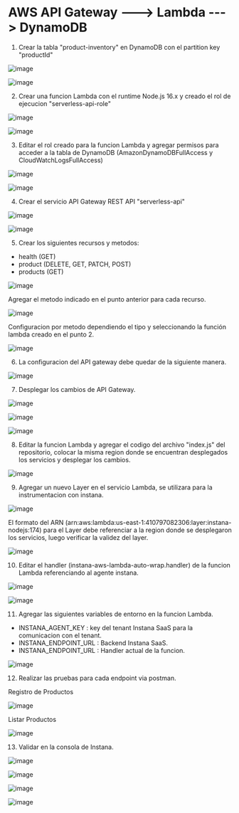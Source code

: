 # AWS API Gateway ---> Lambda ---> DynamoDB 

1. Crear la tabla "product-inventory" en DynamoDB con el partition key "productId"

![image](https://github.com/juan-conde-21/aws_lambda/assets/13276404/122b4d73-b45a-4edb-bece-f02e9dc9af7c)

![image](https://github.com/juan-conde-21/aws_lambda/assets/13276404/4ea63c6d-2879-41cf-904c-a5b5fa1343c8)

2. Crear una funcion Lambda con el runtime Node.js 16.x y creado el rol de ejecucion "serverless-api-role"

![image](https://github.com/juan-conde-21/aws_lambda/assets/13276404/85ca2e20-ded3-4850-8441-0929bdbfcb74)

![image](https://github.com/juan-conde-21/aws_lambda/assets/13276404/2650bc6d-9d2c-423d-977b-48c6614f4fba)


3. Editar el rol creado para la funcion Lambda y agregar permisos para acceder a la tabla de DynamoDB (AmazonDynamoDBFullAccess y CloudWatchLogsFullAccess)

![image](https://github.com/juan-conde-21/aws_lambda/assets/13276404/0d3f4829-e6fd-466f-9896-1ee14e41318f)

![image](https://github.com/juan-conde-21/aws_lambda/assets/13276404/9e8c5058-19a9-4731-905b-3073501b3ead)

4. Crear el servicio API Gateway REST API "serverless-api"

![image](https://github.com/juan-conde-21/aws_lambda/assets/13276404/9422e612-9674-4c29-ad98-6014797a9561)

![image](https://github.com/juan-conde-21/aws_lambda/assets/13276404/a210cb33-dbfc-4533-9897-ed96b63d7813)

5. Crear los siguientes recursos y metodos:

  - health (GET)
  - product (DELETE, GET, PATCH, POST)
  - products (GET)
 
  ![image](https://github.com/juan-conde-21/aws_lambda/assets/13276404/14108357-c98d-49c3-a1b6-c29157117969)
  
  Agregar el metodo indicado en el punto anterior para cada recurso.
  
  ![image](https://github.com/juan-conde-21/aws_lambda/assets/13276404/178f7e86-06be-4eea-ba7b-6d4f77da8d61)
  
  Configuracion por metodo dependiendo el tipo y seleccionando la función lambda creado en el punto 2.

  ![image](https://github.com/juan-conde-21/aws_lambda/assets/13276404/ad2c2441-b7a6-460d-8fdf-592e0e06957a)

6. La configuracion del API gateway debe quedar de la siguiente manera.

![image](https://github.com/juan-conde-21/aws_lambda/assets/13276404/8676387c-ec72-482b-a7de-443169e4ede7)

7. Desplegar los cambios de API Gateway.

![image](https://github.com/juan-conde-21/aws_lambda/assets/13276404/8d41cbee-9bca-4709-b4ed-5300d7325b38)

![image](https://github.com/juan-conde-21/aws_lambda/assets/13276404/c8a7a12d-1841-466e-8afd-1a1f8b04b5b4)

![image](https://github.com/juan-conde-21/aws_lambda/assets/13276404/dee91f3b-3eb5-4181-928f-47133720e836)

8. Editar la funcion Lambda y agregar el codigo del archivo "index.js" del repositorio, colocar la misma region donde se encuentran desplegados los servicios y desplegar los cambios.

![image](https://github.com/juan-conde-21/aws_lambda/assets/13276404/a0d7cd5f-60d5-4e33-9c7d-5201413eeeb4)

9. Agregar un nuevo Layer en el servicio Lambda, se utilizara para la instrumentacion con instana.

  ![image](https://github.com/juan-conde-21/aws_lambda/assets/13276404/603e3121-a1c4-4141-aafa-5c9f4eb38324)
  
  El formato del ARN (arn:aws:lambda:us-east-1:410797082306:layer:instana-nodejs:174) para el Layer debe referenciar a la region donde se desplegaron los servicios, luego verificar la validez del layer.
  
  ![image](https://github.com/juan-conde-21/aws_lambda/assets/13276404/3644ff62-61ed-4a5e-9665-9662f08f0991)
  
 10. Editar el handler (instana-aws-lambda-auto-wrap.handler) de la funcion Lambda referenciando al agente instana.

![image](https://github.com/juan-conde-21/aws_lambda/assets/13276404/fe852db4-6011-40a3-88ba-626ba5896a5f)

![image](https://github.com/juan-conde-21/aws_lambda/assets/13276404/162076bb-2d9e-42f7-ac55-37853ee88651)

11. Agregar las siguientes variables de entorno en la funcion Lambda.

  - INSTANA_AGENT_KEY : key del tenant Instana SaaS para la comunicacion con el tenant.
  - INSTANA_ENDPOINT_URL : Backend Instana SaaS.
  - INSTANA_ENDPOINT_URL : Handler actual de la funcion.

  ![image](https://github.com/juan-conde-21/aws_lambda/assets/13276404/eadf30df-76d7-4f2b-9b50-dd01c8bf3642)

12. Realizar las pruebas para cada endpoint via postman.

  Registro de Productos
  
  ![image](https://github.com/juan-conde-21/aws_lambda/assets/13276404/48235037-2124-4ddd-9d03-d386abaa740a)

  Listar Productos

  ![image](https://github.com/juan-conde-21/aws_lambda/assets/13276404/0b7173a1-87c2-468f-8ef8-5b7e57e6ebcb)


13. Validar en la consola de Instana.

![image](https://github.com/juan-conde-21/aws_lambda/assets/13276404/b4d1ca07-874b-450d-994d-13d3bde3927e)

![image](https://github.com/juan-conde-21/aws_lambda/assets/13276404/5df8d108-3e19-425b-832d-fd6e34344fe9)

![image](https://github.com/juan-conde-21/aws_lambda/assets/13276404/89eb41a0-2d09-4e27-9404-e4fef62d7280)

![image](https://github.com/juan-conde-21/aws_lambda/assets/13276404/89d8df37-f48b-4de0-88d1-9bd7789f44dd)









